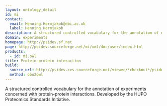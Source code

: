 ```yaml
---
layout: ontology_detail
id: mi
contact:
  email: Henning.Hermjakob@ebi.ac.uk
  label: Henning Hermjakob
description: A structured controlled vocabulary for the annotation of experiments concerned with protein-protein interactions.
domain: experiments
homepage: http://psidev.sf.net
page: http://psidev.sourceforge.net/mi/xml/doc/user/index.html
products:
  - id: mi.owl
title: Protein-protein interaction
build:
  source_url: http://psidev.cvs.sourceforge.net/viewvc/*checkout*/psidev/psi/mi/rel25/data/psi-mi25.obo
  method: obo2owl
---
```


A structured controlled vocabulary for the annotation of experiments concerned with protein-protein interactions. Developed by the HUPO Proteomics Standards Initiative.
